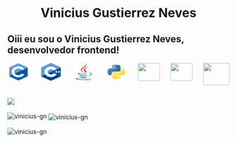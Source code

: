 <h1 align="center">Vinicius Gustierrez Neves</h1>

## Oiii eu sou o Vinicius Gustierrez Neves, desenvolvedor frontend!

<div style="display: flex; justify-content: space-between;">
  <img align="center" title="C" alt="" height="40" width="50" src="https://raw.githubusercontent.com/devicons/devicon/master/icons/c/c-original.svg">
  <img align="center" title="C++" alt="" height="40" width="50" src="https://raw.githubusercontent.com/devicons/devicon/master/icons/cplusplus/cplusplus-original.svg">
  <img align="center" title="Java" alt="" height="40" width="50" src="https://raw.githubusercontent.com/devicons/devicon/master/icons/java/java-original.svg">
  <img align="center" title="Python" alt="" height="40" width="50" src="https://raw.githubusercontent.com/devicons/devicon/master/icons/python/python-original.svg">
  <img align="center" title="PyTorch" alt="" height="40" width="50" src="https://www.vectorlogo.zone/logos/pytorch/pytorch-icon.svg">
  <img align="center" title="TensorFlow" alt="" height="40" width="50" src="https://www.vectorlogo.zone/logos/tensorflow/tensorflow-icon.svg">  
  <img align="center" title="Azure" alt="" height="50" width="60" src="https://www.vectorlogo.zone/logos/microsoft_azure/microsoft_azure-icon.svg">

</div>

##
 
<div> 
  <a href="https://www.linkedin.com/in/vinicius-gustierrez-neves-53aa58210/" target="_blank"><img src="https://img.shields.io/badge/-LinkedIn-%230077B5?style=for-the-badge&logo=linkedin&logoColor=white" target="_blank"></a> 
</div>

<p><img align="left" src="https://github-readme-stats.vercel.app/api/top-langs?username=vinicius-gn&show_icons=true&locale=en&layout=compact&theme=dark" alt="vinicius-gn" /></p>

<p>&nbsp;<img align="center" src="https://github-readme-stats.vercel.app/api?username=vinicius-gn&show_icons=true&locale=en&theme=dark" alt="vinicius-gn" /></p>

<p><img align="center" src="https://github-readme-streak-stats.herokuapp.com/?user=vinicius-gn&theme=dark" alt="vinicius-gn" /></p>
